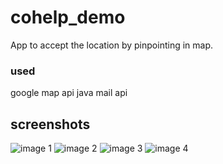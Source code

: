 # cohelp_demo

App to accept the location by pinpointing in map.

### used 
google map api
java mail api

## screenshots
![image 1](https://github.com/ayushranjan-11/cohelp_demo/blob/master/screenshots/Screenshot_20210216-184923.jpg)
![image 2](https://github.com/ayushranjan-11/cohelp_demo/blob/master/screenshots/Screenshot_20210216-184929.jpg)
![image 3](https://github.com/ayushranjan-11/cohelp_demo/blob/master/screenshots/Screenshot_20210216-185012.jpg)
![image 4](https://github.com/ayushranjan-11/cohelp_demo/blob/master/screenshots/Screenshot_20210216-185353.jpg)
